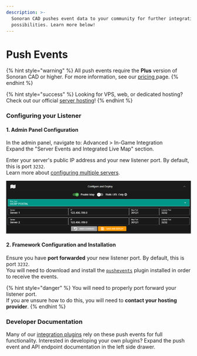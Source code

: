 ```yaml
---
description: >-
  Sonoran CAD pushes event data to your community for further integration
  possibilities. Learn more below!
---
```


# Push Events

{% hint style="warning" %}
All push events require the **Plus** version of Sonoran CAD or higher. For more information, see our [pricing ](../../../pricing/faq/)page.
{% endhint %}

{% hint style="success" %}
Looking for VPS, web, or dedicated hosting? Check out our official [server hosting](../../../pricing/vps-hosting.md)!
{% endhint %}

### Configuring your Listener

#### 1. Admin Panel Configuration

In the admin panel, navigate to: Advanced &gt; In-Game Integration  
Expand the "Server Events and Integrated Live Map" section.

Enter your server's public IP address and your new listener port. By default, this is port `3232`.  
Learn more about [configuring multiple servers](../../../tutorials/customization/configuring-multiple-servers.md).

![Sonoran CAD&apos;s Event Listener Configuration](../../../.gitbook/assets/map_config_cad.png)

#### 2. Framework Configuration and Installation

Ensure you have **port forwarded** your new listener port. By default, this is port `3232`.  
You will need to download and install the [`pushevents`](../../../integration-plugins/integration-plugins/available-plugins/push-events.md) plugin installed in order to receive the events.

{% hint style="danger" %}
You will need to properly port forward your listener port.  
If you are unsure how to do this, you will need to **contact your hosting provider**.
{% endhint %}

### Developer Documentation

Many of our [integration plugins](../../../integration-plugins/integration-plugins/available-plugins/) rely on these push events for full functionality. Interested in developing your own plugins? Expand the push event and API endpoint documentation in the left side drawer.

